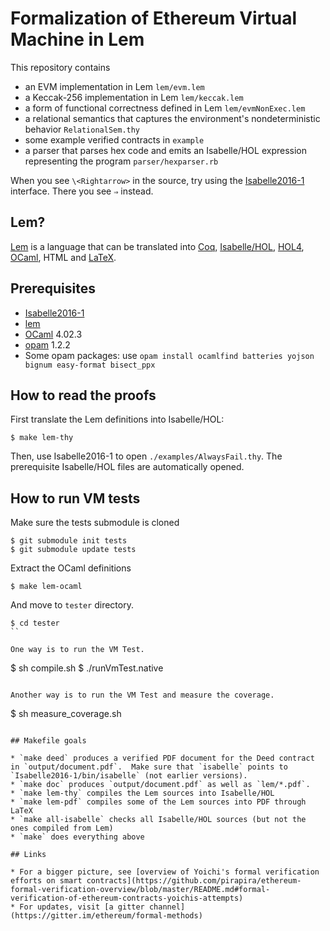 # Formalization of Ethereum Virtual Machine in Lem

This repository contains

* an EVM implementation in Lem `lem/evm.lem`
* a Keccak-256 implementation in Lem `lem/keccak.lem`
* a form of functional correctness defined in Lem `lem/evmNonExec.lem`
* a relational semantics that captures the environment's nondeterministic behavior `RelationalSem.thy`
* some example verified contracts in `example`
* a parser that parses hex code and emits an Isabelle/HOL expression representing the program `parser/hexparser.rb`

When you see `\<Rightarrow>` in the source, try using the [Isabelle2016-1](https://isabelle.in.tum.de/index.html) interface.  There you see `⇒` instead.

## Lem?

[Lem](https://www.cl.cam.ac.uk/~pes20/lem/) is a language that can be translated into [Coq](https://coq.inria.fr/), [Isabelle/HOL](https://isabelle.in.tum.de/), [HOL4](https://hol-theorem-prover.org/), [OCaml](http://www.ocaml.org/), HTML and [LaTeX](https://www.latex-project.org/).

## Prerequisites

* [Isabelle2016-1](https://isabelle.in.tum.de/installation.html)
* [lem](http://www.cl.cam.ac.uk/~pes20/lem/built-doc/lem-manual.html#installation)
* [OCaml](http://www.ocaml.org/) 4.02.3
* [opam](https://opam.ocaml.org/) 1.2.2
* Some opam packages: use `opam install ocamlfind batteries yojson bignum easy-format bisect_ppx`

## How to read the proofs

First translate the Lem definitions into Isabelle/HOL:
```
$ make lem-thy
```

Then, use Isabelle2016-1 to open `./examples/AlwaysFail.thy`.  The prerequisite Isabelle/HOL files are automatically opened.

## How to run VM tests

Make sure the tests submodule is cloned
```
$ git submodule init tests
$ git submodule update tests
```

Extract the OCaml definitions
```
$ make lem-ocaml
```

And move to `tester` directory.
```
$ cd tester
``

One way is to run the VM Test.
```
$ sh compile.sh
$ ./runVmTest.native
```

Another way is to run the VM Test and measure the coverage.
```
$ sh measure_coverage.sh
```

## Makefile goals

* `make deed` produces a verified PDF document for the Deed contract in `output/document.pdf`.  Make sure that `isabelle` points to `Isabelle2016-1/bin/isabelle` (not earlier versions).
* `make doc` produces `output/document.pdf` as well as `lem/*.pdf`.
* `make lem-thy` compiles the Lem sources into Isabelle/HOL
* `make lem-pdf` compiles some of the Lem sources into PDF through LaTeX
* `make all-isabelle` checks all Isabelle/HOL sources (but not the ones compiled from Lem)
* `make` does everything above

## Links

* For a bigger picture, see [overview of Yoichi's formal verification efforts on smart contracts](https://github.com/pirapira/ethereum-formal-verification-overview/blob/master/README.md#formal-verification-of-ethereum-contracts-yoichis-attempts)
* For updates, visit [a gitter channel](https://gitter.im/ethereum/formal-methods)
